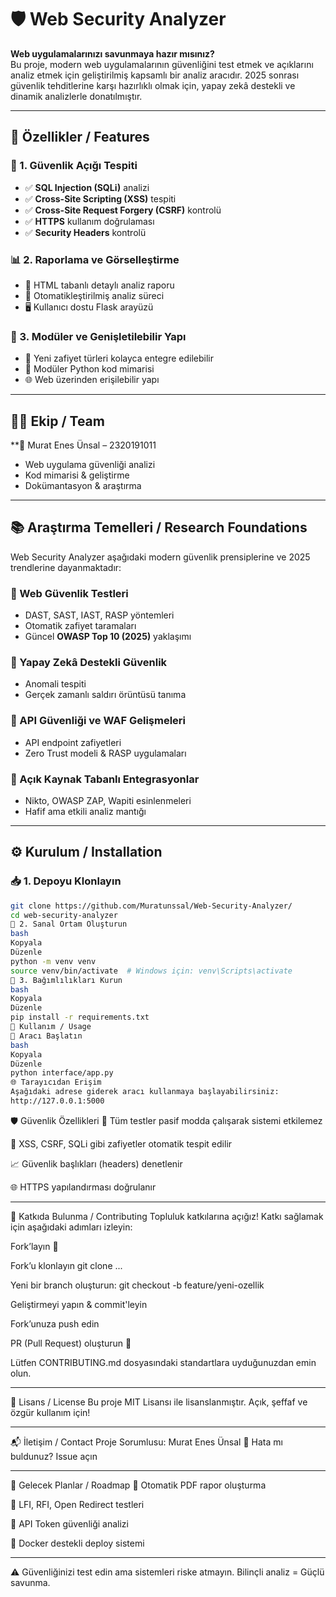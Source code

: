
# 🛡️ Web Security Analyzer

 **Web uygulamalarınızı savunmaya hazır mısınız?**  
Bu proje, modern web uygulamalarının güvenliğini test etmek ve açıklarını analiz etmek için geliştirilmiş kapsamlı bir analiz aracıdır. 2025 sonrası güvenlik tehditlerine karşı hazırlıklı olmak için, yapay zekâ destekli ve dinamik analizlerle donatılmıştır.

---

## 🚀 Özellikler / Features

### 🧪 1. Güvenlik Açığı Tespiti
- ✅ **SQL Injection (SQLi)** analizi  
- ✅ **Cross-Site Scripting (XSS)** tespiti  
- ✅ **Cross-Site Request Forgery (CSRF)** kontrolü  
- ✅ **HTTPS** kullanım doğrulaması  
- ✅ **Security Headers** kontrolü  

### 📊 2. Raporlama ve Görselleştirme
- 📄 HTML tabanlı detaylı analiz raporu  
- 🧠 Otomatikleştirilmiş analiz süreci  
- 🖥️ Kullanıcı dostu Flask arayüzü  

### 🧱 3. Modüler ve Genişletilebilir Yapı
- 🔌 Yeni zafiyet türleri kolayca entegre edilebilir  
- 🧩 Modüler Python kod mimarisi  
- 🌐 Web üzerinden erişilebilir yapı  

---

## 👨‍💻 Ekip / Team

**👤 Murat Enes Ünsal – 2320191011 
- Web uygulama güvenliği analizi  
- Kod mimarisi & geliştirme  
- Dokümantasyon & araştırma  

---

## 📚 Araştırma Temelleri / Research Foundations

Web Security Analyzer aşağıdaki modern güvenlik prensiplerine ve 2025 trendlerine dayanmaktadır:

### 🔐 Web Güvenlik Testleri
- DAST, SAST, IAST, RASP yöntemleri  
- Otomatik zafiyet taramaları  
- Güncel **OWASP Top 10 (2025)** yaklaşımı  

### 🤖 Yapay Zekâ Destekli Güvenlik
- Anomali tespiti  
- Gerçek zamanlı saldırı örüntüsü tanıma  

### 📡 API Güvenliği ve WAF Gelişmeleri
- API endpoint zafiyetleri  
- Zero Trust modeli & RASP uygulamaları  

### 🧪 Açık Kaynak Tabanlı Entegrasyonlar
- Nikto, OWASP ZAP, Wapiti esinlenmeleri  
- Hafif ama etkili analiz mantığı  

---

## ⚙️ Kurulum / Installation

### 📥 1. Depoyu Klonlayın
```bash
git clone https://github.com/Muratunssal/Web-Security-Analyzer/
cd web-security-analyzer
🧪 2. Sanal Ortam Oluşturun
bash
Kopyala
Düzenle
python -m venv venv
source venv/bin/activate  # Windows için: venv\Scripts\activate
🧰 3. Bağımlılıkları Kurun
bash
Kopyala
Düzenle
pip install -r requirements.txt
🧪 Kullanım / Usage
🚦 Aracı Başlatın
bash
Kopyala
Düzenle
python interface/app.py
🌐 Tarayıcıdan Erişim
Aşağıdaki adrese giderek aracı kullanmaya başlayabilirsiniz:
http://127.0.0.1:5000
```

🛡️ Güvenlik Özellikleri
🔐 Tüm testler pasif modda çalışarak sistemi etkilemez

🛑 XSS, CSRF, SQLi gibi zafiyetler otomatik tespit edilir

📈 Güvenlik başlıkları (headers) denetlenir

🌐 HTTPS yapılandırması doğrulanır

---

🤝 Katkıda Bulunma / Contributing
Topluluk katkılarına açığız! Katkı sağlamak için aşağıdaki adımları izleyin:

Fork’layın 🍴

Fork’u klonlayın git clone ...

Yeni bir branch oluşturun: git checkout -b feature/yeni-ozellik

Geliştirmeyi yapın & commit'leyin

Fork’unuza push edin

PR (Pull Request) oluşturun 🧩

Lütfen CONTRIBUTING.md dosyasındaki standartlara uyduğunuzdan emin olun.

---

📜 Lisans / License
Bu proje MIT Lisansı ile lisanslanmıştır.
Açık, şeffaf ve özgür kullanım için!

---

📬 İletişim / Contact
Proje Sorumlusu: Murat Enes Ünsal
🔗 Hata mı buldunuz? Issue açın

---

📌 Gelecek Planlar / Roadmap
📑 Otomatik PDF rapor oluşturma

📂 LFI, RFI, Open Redirect testleri

🧪 API Token güvenliği analizi

🐳 Docker destekli deploy sistemi

---

⚠️ Güvenliğinizi test edin ama sistemleri riske atmayın.
Bilinçli analiz = Güçlü savunma.
